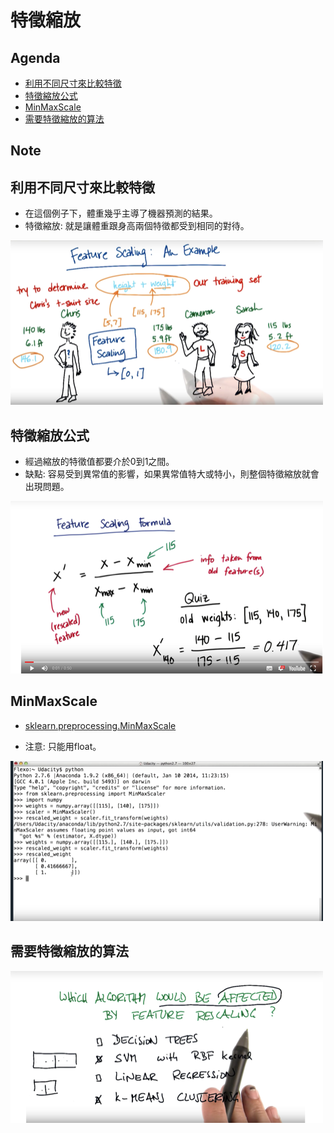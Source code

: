 # 特徵縮放

## Agenda

- [利用不同尺寸來比較特徵](#1)
- [特徵縮放公式](#2)
- [MinMaxScale](#3)
- [需要特徵縮放的算法](#4)

## Note

<h2 id="1">利用不同尺寸來比較特徵</h2>

- 在這個例子下，體重幾乎主導了機器預測的結果。
- 特徵縮放: 就是讓體重跟身高兩個特徵都受到相同的對待。

![435](https://github.com/htaiwan/note-Udacity-machine-learning/blob/master/Assets/435.png)

<h2 id="2">特徵縮放公式</h2>

- 經過縮放的特徵值都要介於0到1之間。
- 缺點: 容易受到異常值的影響，如果異常值特大或特小，則整個特徵縮放就會出現問題。

![436](https://github.com/htaiwan/note-Udacity-machine-learning/blob/master/Assets/436.png)

<h2 id="3">MinMaxScale</h2>

- [sklearn.preprocessing.MinMaxScale](http://scikit-learn.org/stable/modules/generated/sklearn.preprocessing.MinMaxScaler.html)

- 注意: 只能用float。

![437](https://github.com/htaiwan/note-Udacity-machine-learning/blob/master/Assets/437.png)

<h2 id="4">需要特徵縮放的算法</h2>

![438](https://github.com/htaiwan/note-Udacity-machine-learning/blob/master/Assets/438.png)
